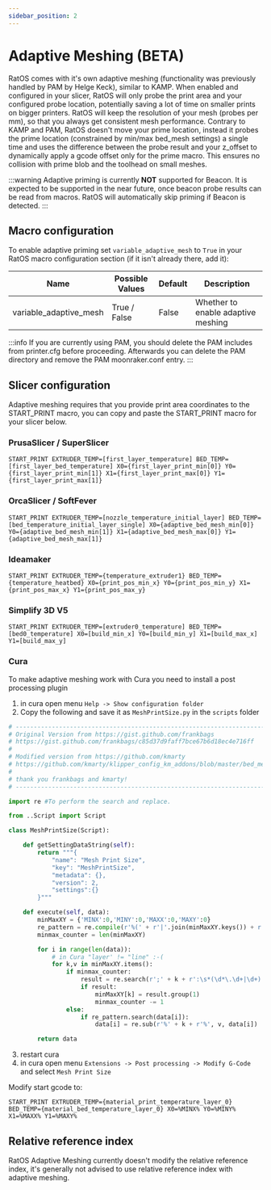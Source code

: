 ```yaml
---
sidebar_position: 2
---
```


# Adaptive Meshing (BETA)

RatOS comes with it's own adaptive meshing (functionality was previously handled by PAM by Helge Keck), similar to KAMP. When enabled and configured in your slicer, RatOS will only probe the print area and your configured probe location, potentially saving a lot of time on smaller prints on bigger printers. RatOS will keep the resolution of your mesh (probes per mm), so that you always get consistent mesh performance. Contrary to KAMP and PAM, RatOS doesn't move your prime location, instead it probes the prime location (constrained by min/max bed_mesh settings) a single time and uses the difference between the probe result and your z_offset to dynamically apply a gcode offset only for the prime macro. This ensures no collision with prime blob and the toolhead on small meshes.

:::warning
Adaptive priming is currently **NOT** supported for Beacon. It is expected to be supported in the near future, once beacon probe results can be read from macros. RatOS will automatically skip priming if Beacon is detected.
:::

## Macro configuration

To enable adaptive priming set `variable_adaptive_mesh` to `True` in your RatOS macro configuration section (if it isn't already there, add it):

| Name                   | Possible Values | Default | Description                        |
| ---------------------- | --------------- | ------- | ---------------------------------- |
| variable_adaptive_mesh | True / False    | False   | Whether to enable adaptive meshing |

:::info
If you are currently using PAM, you should delete the PAM includes from printer.cfg before proceeding. Afterwards you can delete the PAM directory and remove the PAM moonraker.conf entry.
:::

## Slicer configuration

Adaptive meshing requires that you provide print area coordinates to the START_PRINT macro, you can copy and paste the START_PRINT macro for your slicer below.

### PrusaSlicer / SuperSlicer

```properties
START_PRINT EXTRUDER_TEMP=[first_layer_temperature] BED_TEMP=[first_layer_bed_temperature] X0={first_layer_print_min[0]} Y0={first_layer_print_min[1]} X1={first_layer_print_max[0]} Y1={first_layer_print_max[1]}
```

### OrcaSlicer / SoftFever

```properties
START_PRINT EXTRUDER_TEMP=[nozzle_temperature_initial_layer] BED_TEMP=[bed_temperature_initial_layer_single] X0={adaptive_bed_mesh_min[0]} Y0={adaptive_bed_mesh_min[1]} X1={adaptive_bed_mesh_max[0]} Y1={adaptive_bed_mesh_max[1]}
```

### Ideamaker

```properties
START_PRINT EXTRUDER_TEMP={temperature_extruder1} BED_TEMP={temperature_heatbed} X0={print_pos_min_x} Y0={print_pos_min_y} X1={print_pos_max_x} Y1={print_pos_max_y}
```

### Simplify 3D V5

```properties
START_PRINT EXTRUDER_TEMP=[extruder0_temperature] BED_TEMP=[bed0_temperature] X0=[build_min_x] Y0=[build_min_y] X1=[build_max_x] Y1=[build_max_y]
```

### Cura

To make adaptive meshing work with Cura you need to install a post processing plugin

1. in cura open menu `Help -> Show configuration folder`
2. Copy the following and save it as `MeshPrintSize.py` in the `scripts` folder

```python
# --------------------------------------------------------------------------------
# Original Version from https://gist.github.com/frankbags
# https://gist.github.com/frankbags/c85d37d9faff7bce67b6d18ec4e716ff
#
# Modified version from https://github.com/kmarty
# https://github.com/kmarty/klipper_config_km_addons/blob/master/bed_mesh_calibrate/MeshPrintSize.py
#
# thank you frankbags and kmarty!
# --------------------------------------------------------------------------------

import re #To perform the search and replace.

from ..Script import Script

class MeshPrintSize(Script):

    def getSettingDataString(self):
        return """{
            "name": "Mesh Print Size",
            "key": "MeshPrintSize",
            "metadata": {},
            "version": 2,
            "settings":{}
        }"""

    def execute(self, data):
        minMaxXY = {'MINX':0,'MINY':0,'MAXX':0,'MAXY':0}
        re_pattern = re.compile(r'%(' + r'|'.join(minMaxXY.keys()) + r')%')
        minmax_counter = len(minMaxXY)

        for i in range(len(data)):
            # in Cura "layer' != "line" :-(
            for k,v in minMaxXY.items():
                if minmax_counter:
                    result = re.search(r';' + k + r':\s*(\d*\.\d+|\d+)', data[i])
                    if result:
                        minMaxXY[k] = result.group(1)
                        minmax_counter -= 1
                else:
                    if re_pattern.search(data[i]):
                        data[i] = re.sub(r'%' + k + r'%', v, data[i])

        return data
```

3. restart cura
4. in cura open menu `Extensions -> Post processing -> Modify G-Code` and select `Mesh Print Size`

Modify start gcode to:

```properties
START_PRINT EXTRUDER_TEMP={material_print_temperature_layer_0} BED_TEMP={material_bed_temperature_layer_0} X0=%MINX% Y0=%MINY% X1=%MAXX% Y1=%MAXY%
```

## Relative reference index

RatOS Adaptive Meshing currently doesn't modify the relative reference index, it's generally not advised to use relative reference index with adaptive meshing.
